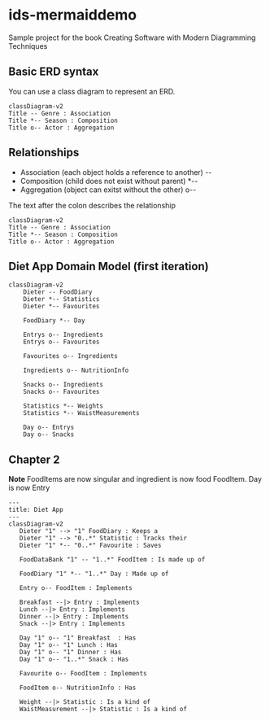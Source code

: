 # ids-mermaiddemo
Sample project for the book Creating Software with Modern Diagramming Techniques

## Basic ERD syntax
You can use a class diagram to represent an ERD. 
```
classDiagram-v2
Title -- Genre : Association
Title *-- Season : Composition
Title o-- Actor : Aggregation
```
## Relationships
* Association (each object holds a reference to another) --
* Composition (child does not exist without parent) *--
* Aggregation (object can exitst without the other) o--

The text after the colon describes the relationship
```mermaid
classDiagram-v2
Title -- Genre : Association
Title *-- Season : Composition
Title o-- Actor : Aggregation
```
## Diet App Domain Model (first iteration)

```mermaid
classDiagram-v2
    Dieter -- FoodDiary
    Dieter *-- Statistics
    Dieter *-- Favourites

    FoodDiary *-- Day

    Entrys o-- Ingredients
    Entrys o-- Favourites

    Favourites o-- Ingredients

    Ingredients o-- NutritionInfo

    Snacks o-- Ingredients
    Snacks o-- Favourites
    
    Statistics *-- Weights
    Statistics *-- WaistMeasurements

    Day o-- Entrys
    Day o-- Snacks
 ```
 ## Chapter 2
 __Note__ FoodItems are now singular and ingredient is now food FoodItem. Day is now Entry

 ```mermaid
 ---
 title: Diet App
 ---
classDiagram-v2
    Dieter "1" --> "1" FoodDiary : Keeps a
    Dieter "1" --> "0..*" Statistic : Tracks their
    Dieter "1" *-- "0..*" Favourite : Saves 
    
    FoodDataBank "1" -- "1..*" FoodItem : Is made up of

    FoodDiary "1" *-- "1..*" Day : Made up of

    Entry o-- FoodItem : Implements

    Breakfast --|> Entry : Implements
    Lunch --|> Entry : Implements
    Dinner --|> Entry : Implements
    Snack --|> Entry : Implements

    Day "1" o-- "1" Breakfast  : Has
    Day "1" o-- "1" Lunch : Has
    Day "1" o-- "1" Dinner : Has
    Day "1" o-- "1..*" Snack : Has

    Favourite o-- FoodItem : Implements

    FoodItem o-- NutritionInfo : Has
    
    Weight --|> Statistic : Is a kind of
    WaistMeasurement --|> Statistic : Is a kind of

    
 ```
